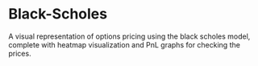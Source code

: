 # Black-Scholes
A visual representation of options pricing using the black scholes model, complete with heatmap visualization and PnL graphs for checking the prices.
